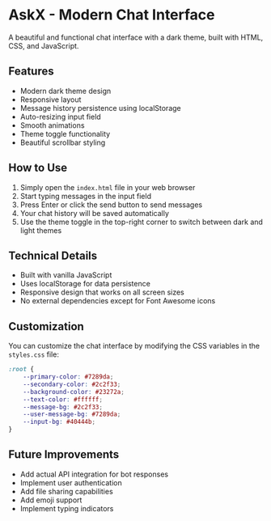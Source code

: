 # AskX - Modern Chat Interface

A beautiful and functional chat interface with a dark theme, built with HTML, CSS, and JavaScript.

## Features

- Modern dark theme design
- Responsive layout
- Message history persistence using localStorage
- Auto-resizing input field
- Smooth animations
- Theme toggle functionality
- Beautiful scrollbar styling

## How to Use

1. Simply open the `index.html` file in your web browser
2. Start typing messages in the input field
3. Press Enter or click the send button to send messages
4. Your chat history will be saved automatically
5. Use the theme toggle in the top-right corner to switch between dark and light themes

## Technical Details

- Built with vanilla JavaScript
- Uses localStorage for data persistence
- Responsive design that works on all screen sizes
- No external dependencies except for Font Awesome icons

## Customization

You can customize the chat interface by modifying the CSS variables in the `styles.css` file:

```css
:root {
    --primary-color: #7289da;
    --secondary-color: #2c2f33;
    --background-color: #23272a;
    --text-color: #ffffff;
    --message-bg: #2c2f33;
    --user-message-bg: #7289da;
    --input-bg: #40444b;
}
```

## Future Improvements

- Add actual API integration for bot responses
- Implement user authentication
- Add file sharing capabilities
- Add emoji support
- Implement typing indicators 